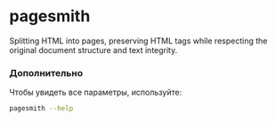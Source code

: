 # pagesmith

Splitting HTML into pages, preserving HTML tags while respecting the original document structure and text integrity.


### Дополнительно

Чтобы увидеть все параметры, используйте: 
```bash
pagesmith --help
```